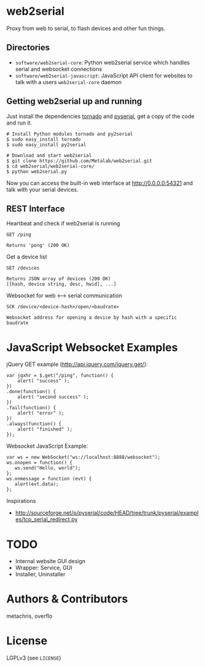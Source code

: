 web2serial
==========

Proxy from web to serial, to flash devices and other fun things.


Directories
-----------

* `software/web2serial-core`: Python web2serial service which handles serial and websocket connections
* `software/web2serial-javascript`: JavaScript API client for websites to talk with a users `web2serial-core` daemon


Getting web2serial up and running
---------------------------------

Just install the dependencies [tornado](https://github.com/tornadoweb/tornado) and [pyserial](http://pythonhosted.org/pyserial/), get a copy of the code and run it.

    # Install Python modules tornado and py2serial
    $ sudo easy_install tornado
    $ sudo easy_install py2serial
    
    # Download and start web2serial
    $ git clone https://github.com/Metalab/web2serial.git
    $ cd web2serial/web2serial-core/
    $ python web2serial.py
    
Now you can access the built-in web interface at http://0.0.0.0:54321 and talk with your serial devices.


REST Interface
--------------

Heartbeat and check if web2serial is running

    GET /ping
    
    Returns 'pong' (200 OK)

Get a device list

    GET /devices

    Returns JSON array of devices (200 OK)    
    [[hash, device string, desc, hwid], ...]

Websocket for web <--> serial communication

    SCK /device/<device-hash>/open/<baudrate>
    
    Websocket address for opening a device by hash with a specific baudrate




JavaScript Websocket Examples
=============================

jQuery GET example (http://api.jquery.com/jquery.get/):

    var jqxhr = $.get("/ping", function() {
        alert( "success" );
    })
    .done(function() {
        alert( "second success" );
    })
    .fail(function() {
        alert( "error" );
    })
    .always(function() {
        alert( "finished" );
    });


Websocket JavaScript Example:

    var ws = new WebSocket("ws://localhost:8888/websocket");
    ws.onopen = function() {
       ws.send("Hello, world");
    };
    ws.onmessage = function (evt) {
       alert(evt.data);
    };


Inspirations

* http://sourceforge.net/p/pyserial/code/HEAD/tree/trunk/pyserial/examples/tcp_serial_redirect.py


TODO
====

* Internal website GUI design
* Wrapper: Service, GUI
* Installer, Uninstaller


Authors & Contributors
======================

metachris, overflo


License
=======

LGPLv3 (see `LICENSE`)
